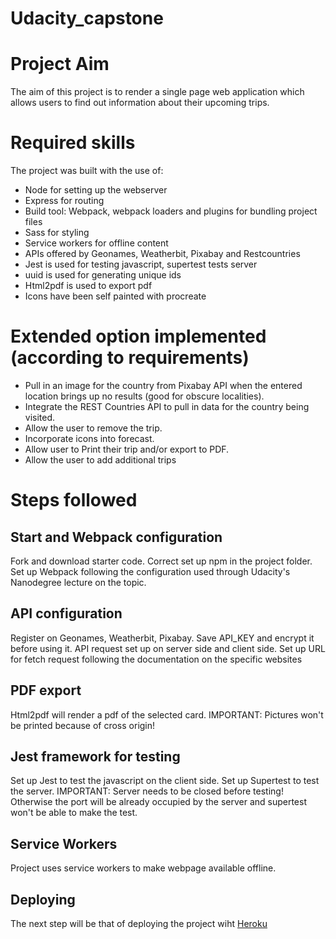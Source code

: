 # Udacity_capstone
# Project Aim
The aim of this project is to render a single page web application which allows users to find out information about their upcoming trips.

# Required skills

The project was built with the use of:
- Node for setting up the webserver
- Express for routing
- Build tool: Webpack, webpack loaders and plugins for bundling project files
- Sass for styling
- Service workers for offline content
- APIs offered by Geonames, Weatherbit, Pixabay and Restcountries
- Jest is used for testing javascript, supertest tests server
- uuid is used for generating unique ids
- Html2pdf is used to export pdf
- Icons have been self painted with procreate

# Extended option implemented (according to requirements)
- Pull in an image for the country from Pixabay API when the entered location brings up no results (good for obscure localities).
- Integrate the REST Countries API to pull in data for the country being visited.
- Allow the user to remove the trip.
- Incorporate icons into forecast.
- Allow user to Print their trip and/or export to PDF.
- Allow the user to add additional trips

# Steps followed

## Start and Webpack configuration  
Fork and download starter code. Correct set up npm in the project folder. Set up Webpack following the configuration used through Udacity's Nanodegree lecture on the topic.

## API configuration
Register on Geonames, Weatherbit, Pixabay. Save API_KEY and encrypt it before using it. API request set up on server side and client side. Set up URL for fetch request following the documentation on the specific websites

## PDF export
Html2pdf will render a pdf of the selected card.
IMPORTANT: Pictures won't be printed because of cross origin!

## Jest framework for testing
Set up Jest to test the javascript on the client side.
Set up Supertest to test the server.
IMPORTANT: Server needs to be closed before testing! Otherwise the port will be already occupied by the server and supertest won't be able to make the test.

## Service Workers
Project uses service workers to make webpage available offline.

## Deploying
The next step will be that of deploying the project wiht [Heroku](https://www.heroku.com/)
